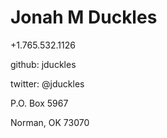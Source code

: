 
# Jonah M Duckles

+1.765.532.1126

github: jduckles

twitter: @jduckles

P.O. Box 5967

Norman, OK 73070
